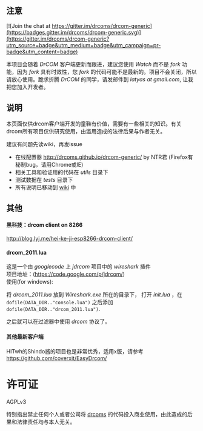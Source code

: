 注意
-----------

[![Join the chat at https://gitter.im/drcoms/drcom-generic](https://badges.gitter.im/drcoms/drcom-generic.svg)](https://gitter.im/drcoms/drcom-generic?utm_source=badge&utm_medium=badge&utm_campaign=pr-badge&utm_content=badge)

本项目会随着 *DrCOM* 客户端更新而跟进，建议您使用 *Watch* 而不是 *fork* 功能，因为 *fork* 具有时效性，您 *fork* 的代码可能不是最新的。项目不会关闭，所以请放心使用。跪求折腾 *DrCOM* 的同学，请发邮件到 *latyas at gmail.com*, 让我把您加入开发者。

说明
------------
本页面仅供drcom客户端开发的童鞋有价值，需要有一些相关的知识。有关drcom所有项目仅供研究使用，由滥用造成的法律后果与作者无关。

建议有问题先读wiki，再发issue

* 在线配置器 http://drcoms.github.io/drcom-generic/ by NTR君 (Firefox有秘制bug，请用Chrome或IE)
* 相关工具和验证用的代码在 *utils* 目录下
* 测试数据在 *tests* 目录下
* 所有说明已移动到 [wiki](https://github.com/drcoms/generic/wiki) 中

其他
-------------------
#### 黑科技：drcom client on 8266
<http://blog.lyj.me/hei-ke-ji-esp8266-drcom-client/>

#### drcom_2011.lua
这是一个由 *googlecode* 上 *jdrcom* 项目中的 *wireshark* 插件 <br>
项目地址：(https://code.google.com/p/jdrcom/) <br>
使用(for windows):

将 *drcom_2011.lua* 放到 *Wireshark.exe* 所在的目录下， 打开 *init.lua* ，在 `dofile(DATA_DIR.."console.lua")` 之后添加 `dofile(DATA_DIR.."drcom_2011.lua")`.

之后就可以在过滤器中使用 *drcom* 协议了。

#### 其他最新客户端
HITwh的Shindo酱的项目也是非常优秀，适用x版，请参考 <br>
https://github.com/coverxit/EasyDrcom/

# 许可证

AGPLv3

特别指出禁止任何个人或者公司将 [drcoms](http://github.com/drcoms/) 的代码投入商业使用，由此造成的后果和法律责任均与本人无关。 


